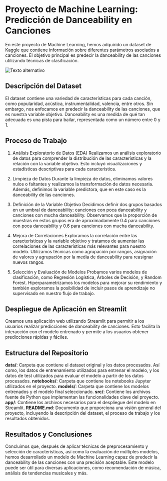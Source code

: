 # Proyecto de Machine Learning: Predicción de Danceability en Canciones
En este proyecto de Machine Learning, hemos adquirido un dataset de Kaggle que contiene información sobre diferentes parámetros asociados a canciones. El objetivo principal es predecir la danceability de las canciones utilizando técnicas de clasificación.

![Texto alternativo]('app/baile.jpg')

## Descripción del Dataset
El dataset contiene una variedad de características para cada canción, como popularidad, acústica, instrumentalidad, valencia, entre otros. Sin embargo, nos enfocamos en predecir la danceability de las canciones, que es nuestra variable objetivo. Danceability es una medida de qué tan adecuada es una pista para bailar, representada como un número entre 0 y 1.

## Proceso de Trabajo
1. Análisis Exploratorio de Datos (EDA)
Realizamos un análisis exploratorio de datos para comprender la distribución de las características y la relación con la variable objetivo. Esto incluyó visualizaciones y estadísticas descriptivas para cada característica.

2. Limpieza de Datos
Durante la limpieza de datos, eliminamos valores nulos o faltantes y realizamos la transformación de datos necesaria. Además, definimos la variable predictora, que en este caso es la danceability de las canciones.

3. Definición de la Variable Objetivo
Decidimos definir dos grupos basados en un umbral de danceability: canciones con poca danceability y canciones con mucha danceability. Observamos que la proporción de muestras en estos grupos era de aproximadamente 0.4 para canciones con poca danceability y 0.6 para canciones con mucha danceability.

4. Mejora de Correlaciones
Exploramos la correlación entre las características y la variable objetivo y tratamos de aumentar las correlaciones de las características más relevantes para nuestro modelo. Utilizamos técnicas como agrupación por rangos, asignación de valores y agrupación por la media de danceability para reasignar nuevos rangos.

5. Selección y Evaluación de Modelos
Probamos varios modelos de clasificación, como Regresión Logística, Árboles de Decisión, y Random Forest. Hiperparametrizamos los modelos para mejorar su rendimiento y también exploramos la posibilidad de incluir pasos de aprendizaje no supervisado en nuestro flujo de trabajo.

## Despliegue de Aplicación en Streamlit
Creamos una aplicación web utilizando Streamlit para permitir a los usuarios realizar predicciones de danceability de canciones. Esto facilita la interacción con el modelo entrenado y permite a los usuarios obtener predicciones rápidas y fáciles.


## Estructura del Repositorio
**data/**: Carpeta que contiene el dataset original y los datos procesados. Así como, los datos de entrenamiento utilizados para entrenar el modelo, y los datos de test utilizados para evaluar el modelo a partir de los datos procesados.
**notebooks/**: Carpeta que contiene los notebooks Jupyter utilizados en el proyecto.
**models/**: Carpeta que contiene los modelos entrenados y el modelo final seleccionado.
**src/**: Contiene los archivos fuente de Python que implementan las funcionalidades clave del proyecto.
**app/**: Contiene los archivos necesarios para el despliegue del modelo en Streamlit.
**README.md**: Documento que proporciona una visión general del proyecto, incluyendo la descripción del dataset, el proceso de trabajo y los resultados obtenidos.

## Resultados y Conclusiones
Concluimos que, después de aplicar técnicas de preprocesamiento y selección de características, así como la evaluación de múltiples modelos, hemos desarrollado un modelo de Machine Learning capaz de predecir la danceability de las canciones con una precisión aceptable. Este modelo puede ser útil para diversas aplicaciones, como recomendación de música, análisis de tendencias musicales y más.




